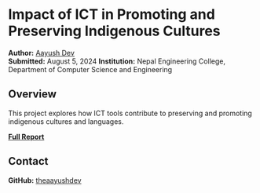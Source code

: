 # Impact of ICT in Promoting and Preserving Indigenous Cultures

**Author:** [Aayush Dev](https://github.com/theaayushdev)  
**Submitted:** August 5, 2024
**Institution:** Nepal Engineering College, Department of Computer Science and Engineering

## Overview

This project explores how ICT tools contribute to preserving and promoting indigenous cultures and languages.

**[Full Report](report/ict.pdf)**

## Contact

**GitHub:** [theaayushdev](https://github.com/theaayushdev)
